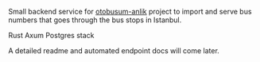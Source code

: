 Small backend service for [otobusum-anlik](https://github.com/metkm/otobusum-anlik) project to import and serve bus numbers that goes through the bus stops in Istanbul.

Rust Axum Postgres stack

A detailed readme and automated endpoint docs will come later.
